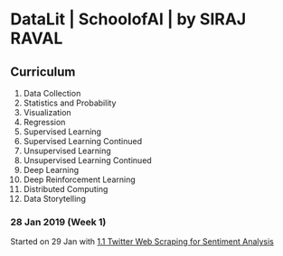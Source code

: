 # DataLit | SchoolofAI | by SIRAJ RAVAL 
## Curriculum
1. Data Collection
2. Statistics and Probability
3. Visualization
4. Regression
5. Supervised Learning
6. Supervised Learning Continued
7. Unsupervised Learning
8. Unsupervised Learning Continued
9. Deep Learning
10. Deep Reinforcement Learning
11. Distributed Computing
12. Data Storytelling

### 28 Jan 2019 (Week 1)
Started on 29 Jan with [1.1 Twitter Web Scraping for Sentiment Analysis](https://www.theschool.ai/courses/data-lit/lessons/twitter-web-scraping-for-lexicon-based-sentiment-analysis/)
